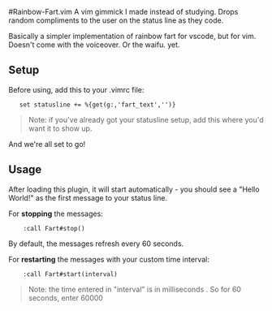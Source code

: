 #Rainbow-Fart.vim
 A vim  gimmick I made instead of studying. Drops random compliments to the user on the status line as they code.

Basically a simpler implementation of rainbow fart for vscode, but for vim. Doesn't come with the voiceover. Or the waifu. yet.

## Setup
Before using, add this to your .vimrc file:
```vim
   set statusline += %{get(g:,'fart_text','')}
```
>Note: if you've already got your statusline setup, add this where you'd want it to show up.

And we're all set to go!

## Usage

After loading this plugin, it will start automatically - you should see a "Hello World!" as the first message to your status line. 

For **stopping** the messages:
```vim
	:call Fart#stop()
```


By default, the messages refresh every 60 seconds. 

For **restarting** the messages with your custom time interval: 

```vim
	:call Fart#start(interval)
```
>Note: the time entered in "interval" is in milliseconds . So for 60 seconds, enter 60000


